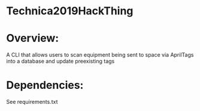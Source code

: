 # Technica2019HackThing

# Overview: 
  A CLI that allows users to scan equipment being sent to space via AprilTags into a database and update preexisting tags
# Dependencies:
  See requirements.txt
